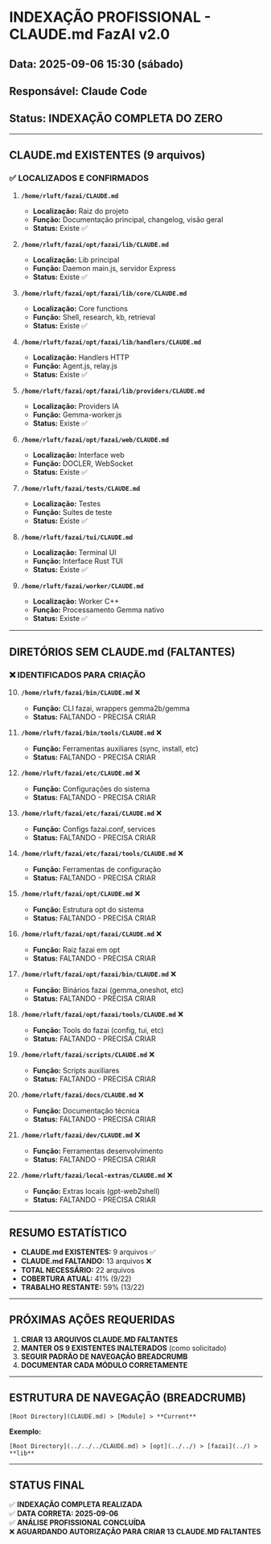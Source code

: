 # INDEXAÇÃO PROFISSIONAL - CLAUDE.md FazAI v2.0

## Data: 2025-09-06 15:30 (sábado)
## Responsável: Claude Code  
## Status: INDEXAÇÃO COMPLETA DO ZERO

---

## CLAUDE.md EXISTENTES (9 arquivos)

### ✅ LOCALIZADOS E CONFIRMADOS

1. **`/home/rluft/fazai/CLAUDE.md`**
   - **Localização:** Raiz do projeto
   - **Função:** Documentação principal, changelog, visão geral
   - **Status:** Existe ✅

2. **`/home/rluft/fazai/opt/fazai/lib/CLAUDE.md`** 
   - **Localização:** Lib principal 
   - **Função:** Daemon main.js, servidor Express
   - **Status:** Existe ✅

3. **`/home/rluft/fazai/opt/fazai/lib/core/CLAUDE.md`**
   - **Localização:** Core functions
   - **Função:** Shell, research, kb, retrieval
   - **Status:** Existe ✅

4. **`/home/rluft/fazai/opt/fazai/lib/handlers/CLAUDE.md`**
   - **Localização:** Handlers HTTP
   - **Função:** Agent.js, relay.js
   - **Status:** Existe ✅

5. **`/home/rluft/fazai/opt/fazai/lib/providers/CLAUDE.md`**
   - **Localização:** Providers IA
   - **Função:** Gemma-worker.js
   - **Status:** Existe ✅

6. **`/home/rluft/fazai/opt/fazai/web/CLAUDE.md`**
   - **Localização:** Interface web
   - **Função:** DOCLER, WebSocket
   - **Status:** Existe ✅

7. **`/home/rluft/fazai/tests/CLAUDE.md`**
   - **Localização:** Testes
   - **Função:** Suítes de teste
   - **Status:** Existe ✅

8. **`/home/rluft/fazai/tui/CLAUDE.md`**
   - **Localização:** Terminal UI
   - **Função:** Interface Rust TUI
   - **Status:** Existe ✅

9. **`/home/rluft/fazai/worker/CLAUDE.md`**
   - **Localização:** Worker C++
   - **Função:** Processamento Gemma nativo
   - **Status:** Existe ✅

---

## DIRETÓRIOS SEM CLAUDE.md (FALTANTES)

### ❌ IDENTIFICADOS PARA CRIAÇÃO

10. **`/home/rluft/fazai/bin/CLAUDE.md`** ❌
    - **Função:** CLI fazai, wrappers gemma2b/gemma
    - **Status:** FALTANDO - PRECISA CRIAR

11. **`/home/rluft/fazai/bin/tools/CLAUDE.md`** ❌
    - **Função:** Ferramentas auxiliares (sync, install, etc)
    - **Status:** FALTANDO - PRECISA CRIAR

12. **`/home/rluft/fazai/etc/CLAUDE.md`** ❌  
    - **Função:** Configurações do sistema
    - **Status:** FALTANDO - PRECISA CRIAR

13. **`/home/rluft/fazai/etc/fazai/CLAUDE.md`** ❌
    - **Função:** Configs fazai.conf, services
    - **Status:** FALTANDO - PRECISA CRIAR

14. **`/home/rluft/fazai/etc/fazai/tools/CLAUDE.md`** ❌
    - **Função:** Ferramentas de configuração
    - **Status:** FALTANDO - PRECISA CRIAR

15. **`/home/rluft/fazai/opt/CLAUDE.md`** ❌
    - **Função:** Estrutura opt do sistema
    - **Status:** FALTANDO - PRECISA CRIAR

16. **`/home/rluft/fazai/opt/fazai/CLAUDE.md`** ❌
    - **Função:** Raiz fazai em opt
    - **Status:** FALTANDO - PRECISA CRIAR

17. **`/home/rluft/fazai/opt/fazai/bin/CLAUDE.md`** ❌
    - **Função:** Binários fazai (gemma_oneshot, etc)
    - **Status:** FALTANDO - PRECISA CRIAR

18. **`/home/rluft/fazai/opt/fazai/tools/CLAUDE.md`** ❌
    - **Função:** Tools do fazai (config, tui, etc)
    - **Status:** FALTANDO - PRECISA CRIAR

19. **`/home/rluft/fazai/scripts/CLAUDE.md`** ❌
    - **Função:** Scripts auxiliares
    - **Status:** FALTANDO - PRECISA CRIAR

20. **`/home/rluft/fazai/docs/CLAUDE.md`** ❌
    - **Função:** Documentação técnica
    - **Status:** FALTANDO - PRECISA CRIAR

21. **`/home/rluft/fazai/dev/CLAUDE.md`** ❌
    - **Função:** Ferramentas desenvolvimento
    - **Status:** FALTANDO - PRECISA CRIAR

22. **`/home/rluft/fazai/local-extras/CLAUDE.md`** ❌
    - **Função:** Extras locais (gpt-web2shell)
    - **Status:** FALTANDO - PRECISA CRIAR

---

## RESUMO ESTATÍSTICO

- **CLAUDE.md EXISTENTES:** 9 arquivos ✅
- **CLAUDE.md FALTANDO:** 13 arquivos ❌  
- **TOTAL NECESSÁRIO:** 22 arquivos
- **COBERTURA ATUAL:** 41% (9/22)
- **TRABALHO RESTANTE:** 59% (13/22)

---

## PRÓXIMAS AÇÕES REQUERIDAS

1. **CRIAR 13 ARQUIVOS CLAUDE.MD FALTANTES**
2. **MANTER OS 9 EXISTENTES INALTERADOS** (como solicitado)
3. **SEGUIR PADRÃO DE NAVEGAÇÃO BREADCRUMB**
4. **DOCUMENTAR CADA MÓDULO CORRETAMENTE**

---

## ESTRUTURA DE NAVEGAÇÃO (BREADCRUMB)

```
[Root Directory](CLAUDE.md) > [Module] > **Current**
```

**Exemplo:**
```
[Root Directory](../../../CLAUDE.md) > [opt](../../) > [fazai](../) > **lib**
```

---

## STATUS FINAL

✅ **INDEXAÇÃO COMPLETA REALIZADA**  
✅ **DATA CORRETA: 2025-09-06**  
✅ **ANÁLISE PROFISSIONAL CONCLUÍDA**  
❌ **AGUARDANDO AUTORIZAÇÃO PARA CRIAR 13 CLAUDE.MD FALTANTES**